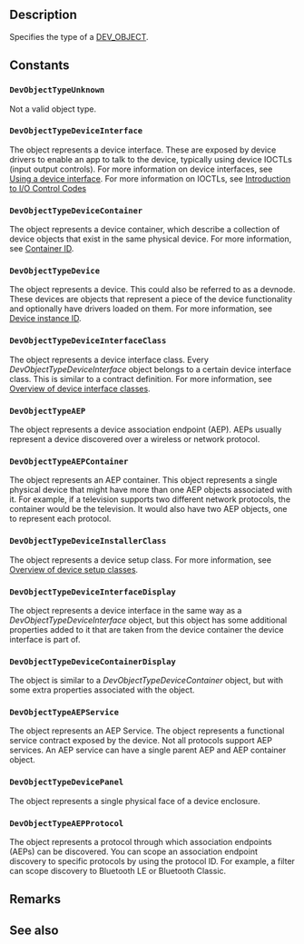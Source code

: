 ## Description

Specifies the type of a [DEV_OBJECT](https://learn.microsoft.com/windows/win32/api/devquerydef/ns-devquerydef-dev_object).

## Constants

### `DevObjectTypeUnknown`

Not a valid object type.

### `DevObjectTypeDeviceInterface`

The object represents a device interface. These are exposed by device drivers to enable an app to talk to the device, typically using device IOCTLs (input output controls). For more information on device interfaces, see [Using a device interface](https://learn.microsoft.com/windows-hardware/drivers/install/using-a-device-interface). For more information on IOCTLs, see [Introduction to I/O Control Codes](https://learn.microsoft.com/windows-hardware/drivers/kernel/introduction-to-i-o-control-codes)

### `DevObjectTypeDeviceContainer`

The object represents a device container, which describe a collection of device objects that exist in the same physical device. For more information, see [Container ID](https://learn.microsoft.com/windows-hardware/drivers/install/container-ids).

### `DevObjectTypeDevice`

The object represents a device. This could also be referred to as a devnode. These devices are objects that represent a piece of the device functionality and optionally have drivers loaded on them. For more information, see [Device instance ID](https://learn.microsoft.com/windows-hardware/drivers/install/device-instance-ids).

### `DevObjectTypeDeviceInterfaceClass`

The object represents a device interface class. Every *DevObjectTypeDeviceInterface* object belongs to a certain device interface class. This is similar to a contract definition. For more information, see [Overview of device interface classes](https://learn.microsoft.com/windows-hardware/drivers/install/overview-of-device-interface-classes).

### `DevObjectTypeAEP`

The object represents a device association endpoint (AEP). AEPs usually represent a device discovered over a wireless or network protocol.

### `DevObjectTypeAEPContainer`

The object represents an AEP container. This object represents a single physical device that might have more than one AEP objects associated with it. For example, if a television supports two different network protocols, the container would be the television. It would also have two AEP objects, one to represent each protocol.

### `DevObjectTypeDeviceInstallerClass`

The object represents a device setup class. For more information, see [Overview of device setup classes](https://learn.microsoft.com/windows-hardware/drivers/install/overview-of-device-setup-classes).

### `DevObjectTypeDeviceInterfaceDisplay`

The object represents a device interface in the same way as a *DevObjectTypeDeviceInterface* object, but this object has some additional properties added to it that are taken from the device container the device interface is part of.

### `DevObjectTypeDeviceContainerDisplay`

The object is similar to a *DevObjectTypeDeviceContainer* object, but with some extra properties associated with the object.

### `DevObjectTypeAEPService`

The object represents an AEP Service. The object represents a functional service contract exposed by the device. Not all protocols support AEP services. An AEP service can have a single parent AEP and AEP container object.

### `DevObjectTypeDevicePanel`

The object represents a single physical face of a device enclosure.

### `DevObjectTypeAEPProtocol`

The object represents a protocol through which association endpoints (AEPs) can be discovered. You can scope an association endpoint discovery to specific protocols by using the protocol ID. For example, a filter can scope discovery to Bluetooth LE or Bluetooth Classic.

## Remarks

## See also